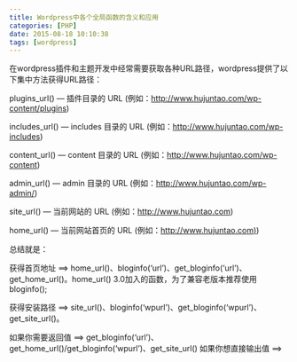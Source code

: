 ```yaml
---
title: Wordpress中各个全局函数的含义和应用
categories: [PHP]
date: 2015-08-18 10:10:38
tags: [wordpress]
---
```


<span class="s1">在wordpress插件和主题开发中经常需要获取各种URL路径，wordpress提供了以下集中方法获得URL路径：</span>

<span class="s1">plugins_url() — 插件目录的 URL (例如：http://www.hujuntao.com/wp-content/plugins)</span>

<span class="s1">includes_url() — includes 目录的 URL (例如：http://www.hujuntao.com/wp-includes)</span>

<span class="s1">content_url() — content 目录的 URL (例如：http://www.hujuntao.com/wp-content)</span>

<span class="s1">admin_url() — admin 目录的 URL (例如：http://www.hujuntao.com/wp-admin/)</span>

<span class="s1">site_url() — 当前网站的 URL (例如：http://www.hujuntao.com)</span>

<span class="s2">home_url() — 当前网站首页的 URL (例如：[http://www.hujuntao.com)](http://www.hujuntao.com)) </span>

总结就是：

<span class="s1">获得首页地址 ==&gt; home_url()、bloginfo(‘url’)、get_bloginfo(‘url’)、get_home_url()。home_url() 3.0加入的函数，为了兼容老版本推荐使用bloginfo();</span>

<span class="s1">获得安装路径 ==&gt; site_url()、bloginfo(‘wpurl’)、get_bloginfo(‘wpurl’)、get_site_url()。</span>

<span class="s2">如果你需要返回值 ==&gt; get_bloginfo(‘url’)、get_home_url()/get_bloginfo(‘wpurl’)、get_site_url() 如果你想直接输出值 ==&gt;</span>